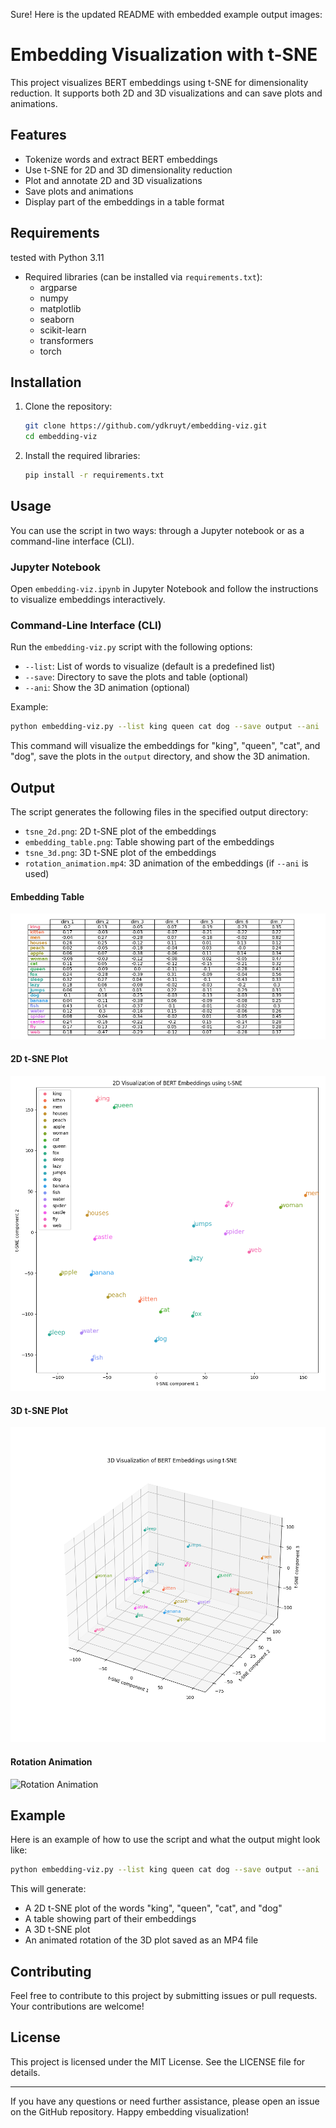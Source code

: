 Sure! Here is the updated README with embedded example output images:

# Embedding Visualization with t-SNE

This project visualizes BERT embeddings using t-SNE for dimensionality reduction. It supports both 2D and 3D visualizations and can save plots and animations.

## Features

- Tokenize words and extract BERT embeddings
- Use t-SNE for 2D and 3D dimensionality reduction
- Plot and annotate 2D and 3D visualizations
- Save plots and animations
- Display part of the embeddings in a table format

## Requirements

tested with Python 3.11
- Required libraries (can be installed via `requirements.txt`):
  - argparse
  - numpy
  - matplotlib
  - seaborn
  - scikit-learn
  - transformers
  - torch

## Installation

1. Clone the repository:

   ```bash
   git clone https://github.com/ydkruyt/embedding-viz.git
   cd embedding-viz
   ```

2. Install the required libraries:

   ```bash
   pip install -r requirements.txt
   ```

## Usage

You can use the script in two ways: through a Jupyter notebook or as a command-line interface (CLI).

### Jupyter Notebook

Open `embedding-viz.ipynb` in Jupyter Notebook and follow the instructions to visualize embeddings interactively.

### Command-Line Interface (CLI)

Run the `embedding-viz.py` script with the following options:

- `--list`: List of words to visualize (default is a predefined list)
- `--save`: Directory to save the plots and table (optional)
- `--ani`: Show the 3D animation (optional)

Example:

```bash
python embedding-viz.py --list king queen cat dog --save output --ani
```

This command will visualize the embeddings for "king", "queen", "cat", and "dog", save the plots in the `output` directory, and show the 3D animation.

## Output

The script generates the following files in the specified output directory:

- `tsne_2d.png`: 2D t-SNE plot of the embeddings
- `embedding_table.png`: Table showing part of the embeddings
- `tsne_3d.png`: 3D t-SNE plot of the embeddings
- `rotation_animation.mp4`: 3D animation of the embeddings (if `--ani` is used)

#### Embedding Table
![Embedding Table](save/embedding_table.png)

#### 2D t-SNE Plot
![2D t-SNE Plot](save/tsne_2d.png)

#### 3D t-SNE Plot
![3D t-SNE Plot](save/tsne_3d.png)

#### Rotation Animation
![Rotation Animation](https://github.com/dkruyt/embedding-viz/assets/713812/ed71838f-a09b-4340-b4a8-899a9ec8b8ec)


## Example

Here is an example of how to use the script and what the output might look like:

```bash
python embedding-viz.py --list king queen cat dog --save output --ani
```

This will generate:

- A 2D t-SNE plot of the words "king", "queen", "cat", and "dog"
- A table showing part of their embeddings
- A 3D t-SNE plot
- An animated rotation of the 3D plot saved as an MP4 file

## Contributing

Feel free to contribute to this project by submitting issues or pull requests. Your contributions are welcome!

## License

This project is licensed under the MIT License. See the LICENSE file for details.

---

If you have any questions or need further assistance, please open an issue on the GitHub repository. Happy embedding visualization!
